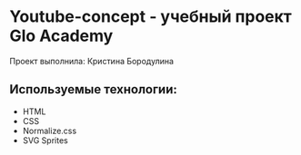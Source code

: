 # Youtube-concept - учебный проект Glo Academy
Проект выполнила: Кристина Бородулина

## Используемые технологии:
- HTML
- CSS
- Normalize.css
- SVG Sprites
